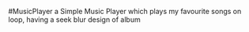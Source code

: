 #MusicPlayer
a Simple Music Player which plays my favourite songs on loop, having a seek blur design of album
